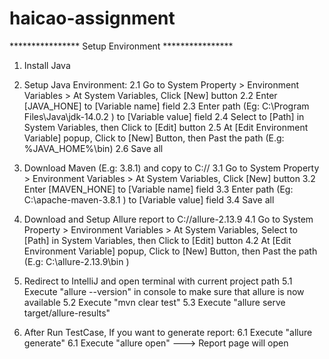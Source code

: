 # haicao-assignment
****************    Setup Environment       ****************
1. Install Java
2. Setup Java Environment:
   2.1 Go to System Property > Environment Variables > At System Variables, Click [New] button
   2.2 Enter [JAVA_HONE] to [Variable name] field
   2.3 Enter path (Eg: C:\Program Files\Java\jdk-14.0.2 ) to [Variable value] field
   2.4 Select to [Path] in System Variables, then Click to [Edit] button
   2.5 At [Edit Environment Variable] popup, Click to [New] Button, then Past the path (E.g: %JAVA_HOME%\bin)
   2.6 Save all

3. Download Maven (E.g: 3.8.1) and copy to C://
   3.1 Go to System Property > Environment Variables > At System Variables, Click [New] button
   3.2 Enter [MAVEN_HONE] to [Variable name] field
   3.3 Enter path (Eg: C:\apache-maven-3.8.1 ) to [Variable value] field
   3.4 Save all

4. Download and Setup Allure report to C://allure-2.13.9
   4.1 Go to System Property > Environment Variables > At System Variables, Select to [Path] in System Variables, then Click to [Edit] button
   4.2 At [Edit Environment Variable] popup, Click to [New] Button, then Past the path (E.g: C:\allure-2.13.9\bin )

5. Redirect to IntelliJ and open terminal with current project path
   5.1 Execute "allure --version" in console to make sure that allure is now available
   5.2 Execute "mvn clear test"
   5.3 Execute "allure serve target/allure-results"

6. After Run TestCase, If you want to generate report:
   6.1 Execute "allure generate"
   6.1 Execute "allure open"
   ---> Report page will open
   